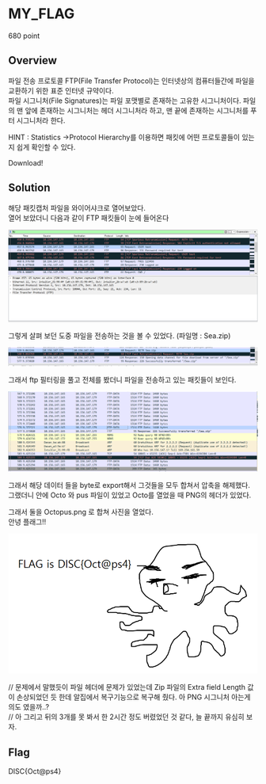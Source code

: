 # MY_FLAG
680 point

## Overview
파일 전송 프로토콜 FTP(File Transfer Protocol)는 인터넷상의 컴퓨터들간에 파일을 교환하기 위한 표준 인터넷 규약이다.  
파일 시그니처(File Signatures)는 파일 포맷별로 존재하는 고유한 시그니처이다. 파일의 맨 앞에 존재하는 시그니처는 헤더 시그니처라 하고, 맨 끝에 존재하는 시그니처를 푸터 시그니처라 한다.  

HINT : Statistics ->Protocol Hierarchy를 이용하면 패킷에 어떤 프로토콜들이 있는지 쉽게 확인할 수 있다.  

Download!

## Solution

해당 패킷캡처 파일을 와이어샤크로 열어보았다.  
열어 보았더니 다음과 같이 FTP 패킷들이 눈에 들어온다  

![Image](https://github.com/moreal/WriteUp/blob/master/CTF/DISC/Probs/Network/MY_FLAG/Image/Packets.PNG)  

그렇게 살펴 보던 도중 파일을 전송하는 것을 볼 수 있었다. (파일명 : Sea.zip)

![Image](https://github.com/moreal/WriteUp/blob/master/CTF/DISC/Probs/Network/MY_FLAG/Image/FileTransfer.PNG)  

그래서 ftp 필터링을 풀고 전체를 봤더니 파일을 전송하고 있는 패킷들이 보인다.

![Image](https://github.com/moreal/WriteUp/blob/master/CTF/DISC/Probs/Network/MY_FLAG/Image/doing.PNG)  

그래서 해당 데이터 들을 byte로 export해서 그것들을 모두 합쳐서 압축을 해제했다.
그랬더니 안에 Octo 와 pus 파일이 있었고 Octo를 열었을 때 PNG의 헤더가 있었다.  

그래서 둘을 Octopus.png 로 합쳐 사진을 열었다.  
안녕 플래그!!  

![Image](https://github.com/moreal/WriteUp/blob/master/CTF/DISC/Probs/Network/MY_FLAG/Octopus.png)  

// 문제에서 말했듯이 파일 헤더에 문제가 있었는데 Zip 파일의 Extra field Length 값이 손상되었던 듯 한데 알집에서 복구기능으로 복구해 줬다. 아 PNG 시그니처 아는게 의도 였을까..?  
// 아 그리고 뒤의 3개를 못 봐서 한 2시간 정도 버렸었던 것 같다, 늘 끝까지 유심히 보자.  

## Flag
DISC{Oct@ps4}
